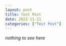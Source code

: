 ```yaml
---
layout: post
title: Test Post
date: 2022-11-21
categories: ["Test Post"]
---
```


_nothing to see here_


